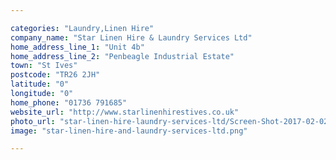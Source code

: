 ```yaml
---

categories: "Laundry,Linen Hire"
company_name: "Star Linen Hire & Laundry Services Ltd"
home_address_line_1: "Unit 4b"
home_address_line_2: "Penbeagle Industrial Estate"
town: "St Ives"
postcode: "TR26 2JH"
latitude: "0"
longitude: "0"
home_phone: "01736 791685"
website_url: "http://www.starlinenhirestives.co.uk"
photo_url: "star-linen-hire-laundry-services-ltd/Screen-Shot-2017-02-02-at-11.13.15.png.png"
image: "star-linen-hire-and-laundry-services-ltd.png"

---
```

